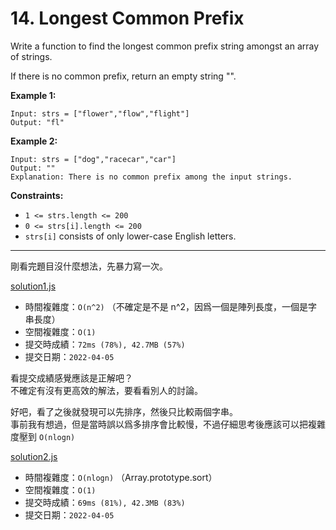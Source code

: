 # 14. Longest Common Prefix

Write a function to find the longest common prefix string amongst an array of strings.

If there is no common prefix, return an empty string "".

 
**Example 1:**
```
Input: strs = ["flower","flow","flight"]
Output: "fl"
```

**Example 2:**
```
Input: strs = ["dog","racecar","car"]
Output: ""
Explanation: There is no common prefix among the input strings.
```

**Constraints:**
* `1 <= strs.length <= 200`
* `0 <= strs[i].length <= 200`
* `strs[i]` consists of only lower-case English letters.



***
剛看完題目沒什麼想法，先暴力寫一次。  

[solution1.js](solution1.js)
* 時間複雜度：`O(n^2)` （不確定是不是 n^2，因爲一個是陣列長度，一個是字串長度）
* 空間複雜度：`O(1)`
* 提交時成績：`72ms (78%), 42.7MB (57%)`
* 提交日期：`2022-04-05`


看提交成績感覺應該是正解吧？  
不確定有沒有更高效的解法，要看看別人的討論。

好吧，看了之後就發現可以先排序，然後只比較兩個字串。  
事前我有想過，但是當時誤以爲多排序會比較慢，不過仔細思考後應該可以把複雜度壓到 `O(nlogn)`

[solution2.js](solution2.js)
* 時間複雜度：`O(nlogn)` （Array.prototype.sort）
* 空間複雜度：`O(1)`
* 提交時成績：`69ms (81%), 42.3MB (83%)`
* 提交日期：`2022-04-05`


